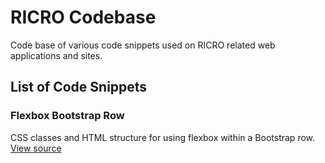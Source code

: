 # RICRO Codebase

Code base of various code snippets used on RICRO related web applications and sites.

## List of Code Snippets

### Flexbox Bootstrap Row
CSS classes and HTML structure for using flexbox within a Bootstrap row.
[View source](https://github.com/dlennox24/BEI-Lab-Inventory/tree/flexbox-bootstrap-row/)
